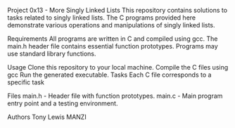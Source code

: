 Project 0x13 - More Singly Linked Lists
This repository contains solutions to tasks related to singly linked lists. The C programs provided here demonstrate various operations and manipulations of singly linked lists.

Requirements
All programs are written in C and compiled using gcc.
The main.h header file contains essential function prototypes.
Programs may use standard library functions.

Usage
Clone this repository to your local machine.
Compile the C files using gcc
Run the generated executable.
Tasks
Each C file corresponds to a specific task

Files
main.h - Header file with function prototypes.
main.c - Main program entry point and a testing environment.

Authors
Tony Lewis MANZI


